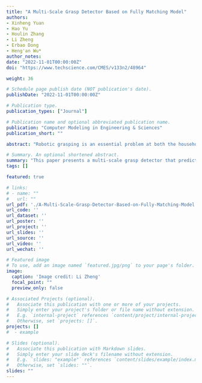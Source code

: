 ```yaml
---
title: "A Multi-Scale Grasp Detector Based on Fully Matching Model"
authors:
- Xinheng Yuan
- Hao Yu
- Houlin Zhang
- Li Zheng
- Erbao Dong
- Heng'an Wu*
author_notes:
date: "2022-11-01T00:00:00Z"
doi: "https://www.techscience.com/CMES/v133n2/48964"

weight: 36

# Schedule page publish date (NOT publication's date).
publishDate: "2022-11-01T00:00:00Z"

# Publication type.
publication_types: ["Journal"]

# Publication name and optional abbreviated publication name.
publication: "Computer Modeling in Engineering & Sciences"
publication_short: ""

abstract: "Robotic grasping is an essential problem at both the household and industrial levels, and unstructured objects have always been difficult for grippers. Parallel-plate grippers and algorithms, focusing on partial information of objects, are one of the widely used approaches. However, most works predict single-size grasp rectangles for fixed cameras and gripper sizes. In this paper, a multi-scale grasp detector is proposed to predict grasp rectangles with different sizes on RGB-D or RGB images in real-time for hand-eye cameras and various parallel-plate grippers. The detector extracts feature maps of multiple scales and conducts predictions on each scale independently. To guarantee independence between scales and efficiency, fully matching model and background classifier are applied in the network. Based on analysis of the Cornell Grasp Dataset, the fully matching model can match all labeled grasp rectangles. Furthermore, background classification, along with angle classification and box regression, functions as hard negative mining and background predictor. The detector is trained and tested on the augmented dataset, which includes images of 320× 320 pixels and grasp rectangles ranging from 20 to more than 320 pixels. It performs up to 98.87% accuracy on image-wise dataset and 97.83% on object-wise split dataset at a speed of more than 22 frames per second. In addition, the detector, which is trained on a single-object dataset, can predict grasps on multiple objects."

# Summary. An optional shortened abstract.
summary: "This paper presents a multi-scale grasp detector that predicts grasp rectangles of varying sizes in real-time for hand-eye cameras and parallel-plate grippers."
tags: []

featured: true

# links:
# - name: ""
#   url: ""
url_pdf: './A-Multi-Scale-Grasp-Detector-Based-on-Fully-Matching-Model.pdf'
url_code: ''
url_dataset: ''
url_poster: ''
url_project: ''
url_slides: ''
url_source: ''
url_video: ''
url_wechat: ''

# Featured image
# To use, add an image named `featured.jpg/png` to your page's folder. 
image:
  caption: 'Image credit: Li Zheng'
  focal_point: ""
  preview_only: false

# Associated Projects (optional).
#   Associate this publication with one or more of your projects.
#   Simply enter your project's folder or file name without extension.
#   E.g. `internal-project` references `content/project/internal-project/index.md`.
#   Otherwise, set `projects: []`.
projects: []
#  - example

# Slides (optional).
#   Associate this publication with Markdown slides.
#   Simply enter your slide deck's filename without extension.
#   E.g. `slides: "example"` references `content/slides/example/index.md`.
#   Otherwise, set `slides: ""`.
slides: ""
---
```

